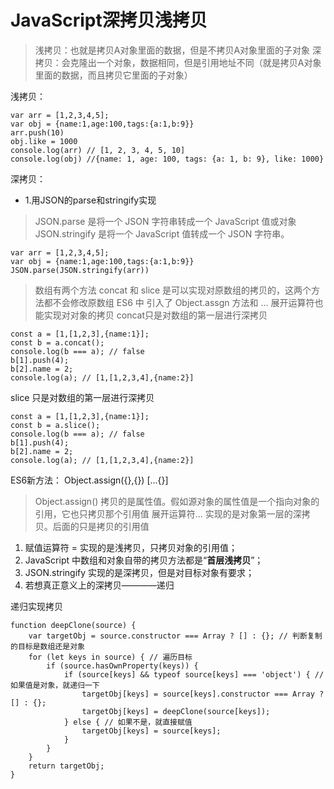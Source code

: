 # JavaScript深拷贝浅拷贝

> 浅拷贝：也就是拷贝A对象里面的数据，但是不拷贝A对象里面的子对象
深拷贝：会克隆出一个对象，数据相同，但是引用地址不同（就是拷贝A对象里面的数据，而且拷贝它里面的子对象）



浅拷贝：
```
var arr = [1,2,3,4,5];
var obj = {name:1,age:100,tags:{a:1,b:9}}
arr.push(10)
obj.like = 1000
console.log(arr) // [1, 2, 3, 4, 5, 10]
console.log(obj) //{name: 1, age: 100, tags: {a: 1, b: 9}, like: 1000}

```
深拷贝：
+ 1.用JSON的parse和stringify实现

> JSON.parse 是将一个 JSON 字符串转成一个 JavaScript 值或对象
JSON.stringify 是将一个 JavaScript 值转成一个 JSON 字符串。

```
var arr = [1,2,3,4,5];
var obj = {name:1,age:100,tags:{a:1,b:9}}
JSON.parse(JSON.stringify(arr))
```

> 数组有两个方法 concat 和 slice 是可以实现对原数组的拷贝的，这两个方法都不会修改原数组
ES6 中 引入了 Object.assgn 方法和 ... 展开运算符也能实现对对象的拷贝
concat只是对数组的第一层进行深拷贝
```
const a = [1,[1,2,3],{name:1}];
const b = a.concat();
console.log(b === a); // false
b[1].push(4);
b[2].name = 2; 
console.log(a); // [1,[1,2,3,4],{name:2}]
```
slice 只是对数组的第一层进行深拷贝

```
const a = [1,[1,2,3],{name:1}];
const b = a.slice();
console.log(b === a); // false
b[1].push(4);
b[2].name = 2; 
console.log(a); // [1,[1,2,3,4],{name:2}]
```
ES6新方法：
Object.assign({},{})
[...{}]
> Object.assign() 拷贝的是属性值。假如源对象的属性值是一个指向对象的引用，它也只拷贝那个引用值
展开运算符... 实现的是对象第一层的深拷贝。后面的只是拷贝的引用值

 1. 赋值运算符 = 实现的是浅拷贝，只拷贝对象的引用值；
 2. JavaScript 中数组和对象自带的拷贝方法都是“**首层浅拷贝**”；
 3. JSON.stringify 实现的是深拷贝，但是对目标对象有要求；
 4. 若想真正意义上的深拷贝————递归
 
递归实现拷贝
```
function deepClone(source) {
    var targetObj = source.constructor === Array ? [] : {}; // 判断复制的目标是数组还是对象
    for (let keys in source) { // 遍历目标
        if (source.hasOwnProperty(keys)) {
            if (source[keys] && typeof source[keys] === 'object') { // 如果值是对象，就递归一下
                targetObj[keys] = source[keys].constructor === Array ? [] : {};
                targetObj[keys] = deepClone(source[keys]);
            } else { // 如果不是，就直接赋值
                targetObj[keys] = source[keys];
            }
        }
    }
    return targetObj;
}
```